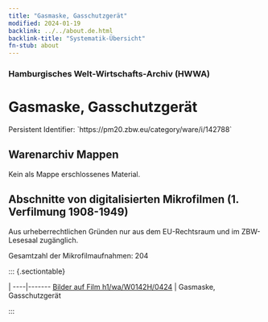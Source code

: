 ```yaml
---
title: "Gasmaske, Gasschutzgerät"
modified: 2024-01-19
backlink: ../../about.de.html
backlink-title: "Systematik-Übersicht"
fn-stub: about
---
```


### Hamburgisches Welt-Wirtschafts-Archiv (HWWA)

# Gasmaske, Gasschutzgerät

<div class="hint">Persistent Identifier: `https://pm20.zbw.eu/category/ware/i/142788`</div>







## Warenarchiv Mappen





Kein als Mappe erschlossenes Material.



<a id="filmsections" />

## Abschnitte von digitalisierten Mikrofilmen (1. Verfilmung 1908-1949)

<p>Aus urheberrechtlichen Gründen nur aus dem EU-Rechtsraum und im ZBW-Lesesaal zugänglich.</p>


<p>Gesamtzahl der Mikrofilmaufnahmen: 204</p>





::: {.sectiontable}

 | 
----|-------
<a class="btn" href="https://pm20.zbw.eu/film/h1/wa/W0142H/0424" rel="nofollow">Bilder auf Film h1/wa/W0142H/0424</a> | Gasmaske, Gasschutzgerät


:::
















